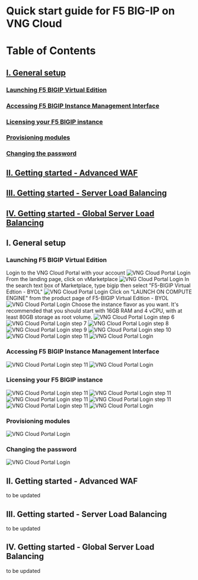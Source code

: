 # Quick start guide for F5 BIG-IP on VNG Cloud
# Table of Contents
## [I. General setup](#I)
### [Launching F5 BIGIP Virtual Edition](#I1)
### [Accessing F5 BIGIP Instance Management Interface](#I2)
### [Licensing your F5 BIGIP instance](#I3)
### [Provisioning modules](#I4)
### [Changing the password](#I5)
## [II. Getting started - Advanced WAF](#II)
## [III. Getting started - Server Load Balancing](#III)
## [IV. Getting started - Global Server Load Balancing](#IV)


## I. General setup <a name="I"></a>
### Launching F5 BIGIP Virtual Edition <a name="I1"></a>
Login to the VNG Cloud Portal with your account
![VNG Cloud Portal Login](/img/vng-portal-login.png)
From the landing page, click on vMarketplace
![VNG Cloud Portal Login](/img/vng-portal-landingpage.png)
In the search text box of Marketplace, type bigip then select "F5-BIGIP Virtual Edtion - BYOL"
![VNG Cloud Portal Login](/img/vng-portal-marketplace-search-bigip.png)
Click on "LAUNCH ON COMPUTE ENGINE" from the product page of F5-BIGIP Virtual Edition - BYOL
![VNG Cloud Portal Login](/img/vng-portal-launch-bigip.png)
Choose the instance flavor as you want. It's recommended that you should start with 16GB RAM and 4 vCPU, with at least 80GB storage as root volume.
![VNG Cloud Portal Login](/img/vng-portal-bigip-instance-config.png)
step 6
![VNG Cloud Portal Login](/img/vng-portal-bigip-launch-summary.png)
step 7
![VNG Cloud Portal Login](/img/vng-portal-checkout.png)
step 8
![VNG Cloud Portal Login](/img/vng-bigip-checkout2.png)
step 9
![VNG Cloud Portal Login](/img/vng-bigip-cloud-checkout3.png)
step 10
![VNG Cloud Portal Login](/img/vng-big-ip-checkout-done.png)
step 11
![VNG Cloud Portal Login](/img/vng-bigip-instance-detail.png)
### Accessing F5 BIGIP Instance Management Interface <a name="I2"></a>
![VNG Cloud Portal Login](/img/vng-bigip-logindetail.png)
step 11
![VNG Cloud Portal Login](/img/vng-securitygroup.png)
### Licensing your F5 BIGIP instance <a name="I3"></a>
![VNG Cloud Portal Login](/img/vng-bigip-license.png)
step 11
![VNG Cloud Portal Login](/img/vng-bigip-license-key.png)
step 11
![VNG Cloud Portal Login](/img/license-activate1.png)
step 11
![VNG Cloud Portal Login](/img/license-activate2.png)
step 11
![VNG Cloud Portal Login](/img/license-activate3.png)
step 11
![VNG Cloud Portal Login](/img/license-activate4.png)
### Provisioning modules <a name="I4"></a>
![VNG Cloud Portal Login](/img/vng-bigip-provisioning.png)
### Changing the password <a name="I5"></a>
![VNG Cloud Portal Login](/img/change-password.png)

## II. Getting started - Advanced WAF <a name="II"></a>
to be updated
## III. Getting started - Server Load Balancing <a name="III"></a>
to be updated
## IV. Getting started - Global Server Load Balancing <a name="IV"></a>
to be updated


